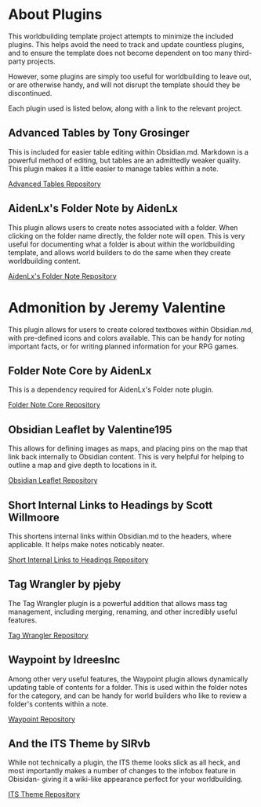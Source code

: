 # About Plugins

This worldbuilding template project attempts to minimize the included plugins. This helps avoid the need to track and update countless plugins, and to ensure the template does not become dependent on too many third-party projects.

However, some plugins are simply too useful for worldbuilding to leave out, or are otherwise handy, and will not disrupt the template should they be discontinued.

Each plugin used is listed below, along with a link to the relevant project.

## Advanced Tables by Tony Grosinger

This is included for easier table editing within Obsidian.md. Markdown is a powerful method of editing, but tables are an admittedly weaker quality. This plugin makes it a little easier to manage tables within a note.

[Advanced Tables Repository](https://github.com/tgrosinger/advanced-tables-obsidian)

## AidenLx's Folder Note by AidenLx

This plugin allows users to create notes associated with a folder. When clicking on the folder name directly, the folder note will open. This is very useful for documenting what a folder is about within the worldbuilding template, and allows world builders to do the same when they create worldbuilding content.

[AidenLx's Folder Note Repository](https://github.com/aidenlx/alx-folder-note)

# Admonition by Jeremy Valentine

This plugin allows for users to create colored textboxes within Obsidian.md, with pre-defined icons and colors available. This can be handy for noting important facts, or for writing planned information for your RPG games.

## Folder Note Core by AidenLx

This is a dependency required for AidenLx's Folder note plugin.

[Folder Note Core Repository](https://github.com/aidenlx/folder-note-core)

## Obsidian Leaflet by Valentine195

This allows for defining images as maps, and placing pins on the map that link back internally to Obsidian content. This is very helpful for helping to outline a map and give depth to locations in it.

[Obsidian Leaflet Repository](https://github.com/valentine195/obsidian-leaflet-plugin)

## Short Internal Links to Headings by Scott Willmoore

This shortens internal links within Obsidian.md to the headers, where applicable. It helps make notes noticably neater.

[Short Internal Links to Headings Repository](https://github.com/scottwillmoore/obsidian-short-internal-links-to-headings)

## Tag Wrangler by pjeby

The Tag Wrangler plugin is a powerful addition that allows mass tag management, including merging, renaming, and other incredibly useful features.

[Tag Wrangler Repository](https://github.com/pjeby/tag-wrangler)

## Waypoint by IdreesInc

Among other very useful features, the Waypoint plugin allows dynamically updating table of contents for a folder. This is used within the folder notes for the category, and can be handy for world builders who like to review a folder's contents within a note.

[Waypoint Repository](https://github.com/IdreesInc/Waypoint)

## And the ITS Theme by SlRvb

While not technically a plugin, the ITS theme looks slick as all heck, and most importantly makes a number of changes to the infobox feature in Obisidan- giving it a wiki-like appearance perfect for your worldbuilding.

[ITS Theme Repository](https://github.com/SlRvb/Obsidian--ITS-Theme)